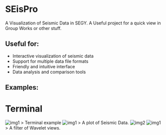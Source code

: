 # SEisPro
A Visualization of Seismic Data in SEGY. A Useful project for a quick view in Group Works or other stuff. 

## Useful for: 

- Interactive visualization of seismic data
- Support for multiple data file formats
- Friendly and intuitive interface
- Data analysis and comparison tools

## Examples:
# Terminal
<img src="plots/Captura de tela de 2024-10-14 10-50-51.png" alt="img1">
> Terminal example


<img src="plots/SEIS.png" alt="img1">
> A plot of Seismic Data. 

<img src="plots/Filter.png" alt="img2">
<img src="plots/Filter_2.png" alt="img1">
> A filter of Wavelet views. 





